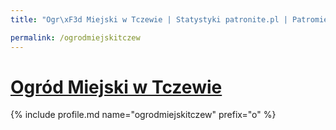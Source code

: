 ```yaml
---
title: "Ogr\xF3d Miejski w Tczewie | Statystyki patronite.pl | Patromierz"

permalink: /ogrodmiejskitczew
---
```


# [Ogród Miejski w Tczewie](https://patronite.pl/ogrodmiejskitczew)

{% include profile.md name="ogrodmiejskitczew" prefix="o" %}

